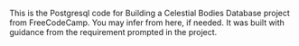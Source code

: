 This is the Postgresql code for Building a Celestial Bodies Database project from FreeCodeCamp. 
You may infer from here, if needed.
It was built with guidance from the requirement prompted in the project.
